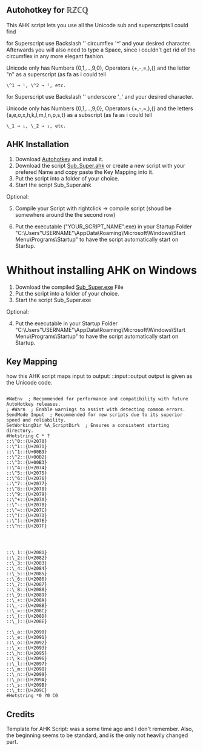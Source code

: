 ## Autohotkey for ℝℤℂℚ

This AHK script lets you use all the Unicode sub and superscripts I could find

for Superscript use Backslash '\' circumflex '^' and your desired character. Afterwards you will also need to type a Space, since i couldn't get rid of the circumflex in any more elegant fashion. 

Unicode only has Numbers {0,1,...,9,0}, Operators {+,-,=,),(} and the letter "n" as a superscript (as fa as i could tell
```
\^1 → ¹, \^2 → ², etc.
```
for Superscript use Backslash '\' underscore '_' and your desired character.

Unicode only has Numbers {0,1,...,9,0}, Operators {+,-,=,),(} and the letters {a,e,o,x,h,k,l,m,l,n,p,s,t} as a subscript (as fa as i could tell
```
\_1 → ₁, \_2 → ₂, etc.
```


## AHK Installation

  1. Download [Autohotkey](https://www.autohotkey.com/download/) and install it. 
  2. Download the script [Sub_Super.ahk](https://github.com/PCBaum/ahk_unicode_sub_superscript/blob/main/Sub_Super.ahk)
   or create a new script with your prefered Name and copy paste the Key Mapping into it.
  3. Put the script into a folder of your choice. 
  4. Start the script Sub_Super.ahk 
  
  Optional: 
  
  5. Compile your Script with rightclick → compile script (shoud be somewhere around the the second row)
  
  6. Put the executable ("YOUR_SCRIPT_NAME".exe) in your Startup Folder "C:\Users\"USERNAME"\AppData\Roaming\Microsoft\Windows\Start Menu\Programs\Startup" to have the script automatically start on Startup.
  
  
# Whithout installing AHK on Windows

  1. Download the compiled [Sub_Super.exe](https://github.com/PCBaum/ahk_unicode_sub_superscript/raw/main/Sub_Super.exe) File
  2. Put the script into a folder of your choice.
  3. Start the script Sub_Super.exe
  
  Optional:
  
  4.  Put the executable in your Startup Folder "C:\Users\"USERNAME"\AppData\Roaming\Microsoft\Windows\Start Menu\Programs\Startup" to have the script automatically start on Startup.

## Key Mapping 

how this AHK script maps input to output: 
::input::output   output is given as the Unicode code.

```

#NoEnv  ; Recommended for performance and compatibility with future AutoHotkey releases.
; #Warn  ; Enable warnings to assist with detecting common errors.
SendMode Input  ; Recommended for new scripts due to its superior speed and reliability.
SetWorkingDir %A_ScriptDir%  ; Ensures a consistent starting directory.
#Hotstring C * ?
::\^0::{U+2070}
::\^i::{U+2071}
::\^1::{U+00B9}
::\^2::{U+00B2}
::\^3::{U+00B3}
::\^4::{U+2074}
::\^5::{U+2075}
::\^6::{U+2076}
::\^7::{U+2077}
::\^8::{U+2078}
::\^9::{U+2079}
::\^+::{U+207A}
::\^-::{U+207B}
::\^=::{U+207C}
::\^(::{U+207D}
::\^)::{U+207E}
::\^n::{U+207F}




::\_1::{U+2081}
::\_2::{U+2082}
::\_3::{U+2083}
::\_4::{U+2084}
::\_5::{U+2085}
::\_6::{U+2086}
::\_7::{U+2087}
::\_8::{U+2088}
::\_9::{U+2089}
::\_+::{U+208A}
::\_-::{U+208B}
::\_=::{U+208C}
::\_(::{U+208D}
::\_)::{U+208E}

::\_a::{U+2090}
::\_e::{U+2091}
::\_o::{U+2092}
::\_x::{U+2093}
::\_h::{U+2095}
::\_k::{U+2096}
::\_l::{U+2097}
::\_m::{U+2098}
::\_n::{U+2099}
::\_p::{U+209A}
::\_s::{U+209B}
::\_t::{U+209C}
#Hotstring *0 ?0 C0

```

## Credits

Template for AHK Script: was a some time ago and I don't remember. Also, the beginning seems to be standard, and is the only not heavily changed part.
